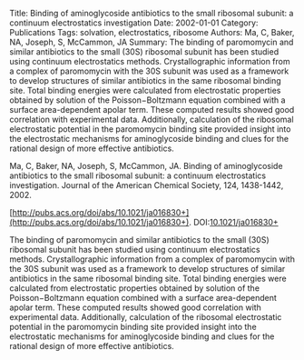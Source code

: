 Title: Binding of aminoglycoside antibiotics to the small ribosomal subunit: a continuum electrostatics investigation
Date: 2002-01-01
Category: Publications
Tags: solvation, electrostatics, ribosome
Authors: Ma, C, Baker, NA, Joseph, S, McCammon, JA
Summary: The binding of paromomycin and similar antibiotics to the small (30S) ribosomal subunit has been studied using continuum electrostatics methods. Crystallographic information from a complex of paromomycin with the 30S subunit was used as a framework to develop structures of similar antibiotics in the same ribosomal binding site. Total binding energies were calculated from electrostatic properties obtained by solution of the Poisson−Boltzmann equation combined with a surface area-dependent apolar term. These computed results showed good correlation with experimental data. Additionally, calculation of the ribosomal electrostatic potential in the paromomycin binding site provided insight into the electrostatic mechanisms for aminoglycoside binding and clues for the rational design of more effective antibiotics.

Ma, C, Baker, NA, Joseph, S, McCammon, JA. Binding of aminoglycoside antibiotics to the small ribosomal subunit: a continuum electrostatics investigation. Journal of the American Chemical Society, 124, 1438-1442, 2002. 

[http://pubs.acs.org/doi/abs/10.1021/ja016830+](http://pubs.acs.org/doi/abs/10.1021/ja016830+). DOI:[10.1021/ja016830+](http://dx.doi.org/10.1021/ja016830+)

The binding of paromomycin and similar antibiotics to the small (30S) ribosomal subunit has been studied using continuum electrostatics methods. Crystallographic information from a complex of paromomycin with the 30S subunit was used as a framework to develop structures of similar antibiotics in the same ribosomal binding site. Total binding energies were calculated from electrostatic properties obtained by solution of the Poisson−Boltzmann equation combined with a surface area-dependent apolar term. These computed results showed good correlation with experimental data. Additionally, calculation of the ribosomal electrostatic potential in the paromomycin binding site provided insight into the electrostatic mechanisms for aminoglycoside binding and clues for the rational design of more effective antibiotics.
